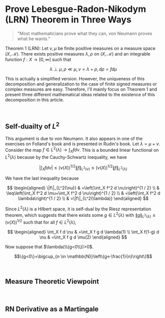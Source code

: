 # Prove Lebesgue-Radon-Nikodym (LRN) Theorem in Three Ways

> "Most mathematicians prove what they can, von Neumann proves what he wants."

Theorem 1 (LRN): Let $\nu,\mu$ be finite positive measures on a measure space $(X,\mathcal{M})$. There exists positive measures $\lambda,\rho$ on $(X,\mathcal{M})$ and an integrable function $f:X\rightarrow [0,\infty]$ such that

$$\lambda \perp \mu, \rho \ll \mu, \nu=\lambda+\rho, d \rho=f d \mu$$

This is actually a simplified version. However, the uniqueness of this decomposition and generalization to the case of finite signed measures or complex measures are easy. Therefore, I'll mainly focus on Theorem 1 and present three different mathematical ideas related to the existence of this decomposition in this article.

<br>

## Self-duailty of $L^2$

This argument is due to von Neumann. It also appears in one of the exercises on Folland's book and is presented in Rudin's book. Let $\lambda=\mu+\nu$. Consider the map $f \in L^2(\lambda) \rightarrow \int_X f d \nu$. This is a bounded linear functional on $L^2(\lambda)$ because by the Cauchy-Schwartz inequality, we have

$$\left|\int_X f d \nu\right| \leq(\nu(X))^{1 / 2}\|f\|_{L^2(\nu)} \leq(\nu(X))^{1 / 2}\|f\|_{L^2(\lambda)}$$

We have the last inequality because

$$
\begin{aligned}
\|f\|_{L^2(\nu)} & =\left(\int_X f^2 d \nu\right)^{1 / 2} \\
& \leq\left(\int_X f^2 d \mu+\int_X f^2 d \nu\right)^{1 / 2} \\
& =\left(\int_X f^2 d \lambda\right)^{1 / 2} \\
& =\|f\|_{L^2(\lambda)}
\end{aligned}
$$

Since $L^2(\lambda)$ is a Hilbert space, it is self-dual by the Riesz representation theorem, which suggests that there exists some $g\in L^2(\lambda)$ with $\|g\|_{L^2(\lambda)} \leq(\nu(X))^{1 / 2}$ such that for all $f \in L^2(\lambda)$,

$$
\begin{aligned}
\int_X f d \nu & =\int_X f g d \lambda(1) \\
\int_X f(1-g) d \nu & =\int_X f g d \mu(2)
\end{aligned}
$$

Now suppose that $\lambda(\\{g<0\\})>0$.

$$\{g<0\}=\bigcup_{n \in \mathbb{N}}\left\{g<-\frac{1}{n}\right\}$$


<br>

## Measure Theoretic Viewpoint


<br>

## RN Derivative as a Martingale


<br>

